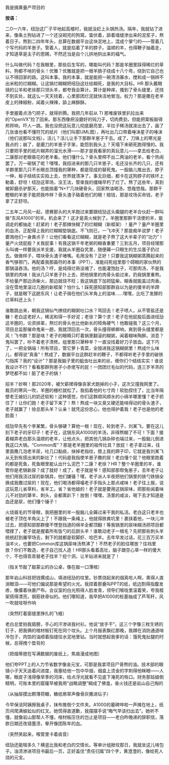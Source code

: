 

我是搞黄量产项目的

**按语：**

二O一六年，纽劢这厂子平地起高楼时，我就没赶上头锅热汤。隔年，我就钻了进来，像条土狗钻进了一个还没砌完的狗窝。蛰伏着，舔着墙缝渗出来的泥浆子，熬着日子。熬到二四年年头，总算在数据平台这块泥地上，混成个掌勺的——管着几个写代码的羊崽子。管着人，就是掐着了羊的脖子。温顺的羊，也得鞭子抽着走，才知道草是主子的恩赐，不然还当是自个儿拱地拱出来的福气。

什么叫做代码？在我眼里，那些后生写的，哪能叫代码？那是羊圈里踩得稀烂的草料，狗都不啃的骨头！优雅？优雅就是把一根羊肠子绕成十八个弯，绕到它自己也认不得回家的路。这叫本事。我的本事，就是能把一碗清汤寡水，搅和成一锅辨不出米粒的烂糊糊。让这锅烂糊糊把纽劢这灶给糊死，是我的大目标。HR 那头戴眼镜的公羊和老徐那只领头羊，都夸我会算计。算计是种痒，搔到了骨头缝里，还挠不到实处，就这么一天天挠着，心里那团烂泥就快活地冒泡。权力？那是撒在老羊皮上的辣椒粉，闻着火辣辣，舔上麻酥酥。

手里握着点汤勺把子，就得折腾。我把几年前从 TI 那堆废铁里扒拉出来的“OpenVX”捡了回来。那东西像把没磨好的钝刀子，切肉费劲，但能把案板敲得邦邦响，吓人一跳。我也没把这玩意儿彻底磨亮堂，半拉子稀汤就泼出去了，画了几张谁也看不懂符咒的纸片（他们叫那UML图），再吐出几口带着唾沫星子的唾沫（他们说那叫文档）。活儿？活儿让手下那群羊崽子干去。成了，刀锋上的寒光是我点的；崩了，是磨刀的羊崽子手笨，能怨到我头上？天塌下来砸死跑得慢的。我只要把手里的纸片糊弄的溜光水滑——那才是我看家的真玩意儿——拿去给老白、二康那对老眼昏花的老羊看。他们懂什么？骨头里榨不出二两油的老羊，看个热闹罢了。万一砸锅了呢？嘿嘿，我招进来的那几只羊崽子，毛还没长齐的几只，还有羊群里那几只不长眼总顶撞我的犟种，都是现成的替死鬼。一股脑儿推出去，脖子一伸，板子结结实实拍上去，世界就清净了。事无巨细，都卡在这狗脖子的铁环上勒着，舒坦！纽劢这草场，没王法，管束我的缰绳早朽了烂了。熬了这些年，真到被卸磨杀驴那天，也能揣着“N+1”几块硬骨头，回家熬油喝汤，悠哉悠哉。那群干瞪眼的羊崽子能把我咋样？骨头渣子硌着他们的眼！赔钱，那是坟场买命钱，老子拿了正舒坦。

二五年二月风一起，德赛那头的大羊跑过来要跟纽劢这头瘸腿的老羊合伙赶一群叫做“东风A1000”的羊。机会来了！这才是真火候到了。羊圈里那群干活使的羊，能调走的都抽走！赶紧的！老子那摊快糊了的烂糊糊（新框架）！量产？量产羊圈里的血汤，正配得上我的烂糊糊垫锅底。不飞则已，一飞冲天？那是痴羊说梦！老子要溅他们一身粪点子！让他们看看这烂糊糊，就是老子熬了这大半辈子的“功力”！量产火烧屁股？关我屁事！有我这锅千年老粥的糊香重要？三到五月，项目经理那头叫魂一样要我派羊支援，我就从羊圈旮旯里，随便薅一只眼生的生瓜蛋子扔过去。做做样子，喂块骨头渣子堵嘴。毛用没有？正好！只要我这锅糊粥蒸腾起来的香气够邪门，再配着我那画符的本事（PPT），准能闷死组里那个碍眼的家伙熬的那锅温吞汤。他的汤？哼，是炖得烂熟没魂了，也能灌饱肚子，可那肉汤，不是我锅里的肉味！我派几只羊崽子扑上去，把他锅里的肉骨头偷过来，扔我锅里重熬。不给量产那边添柴火，那边就烧不旺；我这锅底下加把猛柴，糊香就能盖过肉香。没在雪地里滚过几圈的新框架？怕什么！踩死感知部那群自以为是的傻羊的羊蹄子，就是眼下这趟东风！让老子骑在他们头羊角上的滋味……嘿嘿，比吃了发酵的烂草料还上头！

谁敢跳出来，朝我这锅仙气缭绕的糊粥吐口水？骂回去！老子喷人，从不管盐还是糠！老白这老好人，稀泥和得一手好泥；老徐？算个求！老子在他屁股后面进纽劢这羊圈的，论资排辈，熬烂的骨头也比他新长的犄角硬气！他敢碰我？这三个月，项目总监那催命鬼来一趟，我就顶回去一次，骨头撞得梆梆响，爽到骨头缝里都是风！飞书群？那是啥？老子的眼睛只盯着锅里翻滚的糊粥，闻着糊味陶醉。消息？鬼叫罢了，吵不着老子清修。组里那只犟种羊？一直没找着好刀子放血。这下巧了，一把全锅端！所有项目，管它萝卜青菜，全按进我这锅糊粥里！熬成什么味儿，都得说“真香”！熬成了，数据平台这群赶羊的鞭子，不都得听老子手里的破铁勺指挥？我的“设计”？那是我脑子里的蛆虫吐出来的丝，缠你们个结结实实！谁说我设计不行？看看那群狗崽子小赤佬写的屁！一团团烂毛似的代码，连三岁羊羔的梦呓都不如！脏了老子的锅！

招羊？妙啊！那2020年，被欠薪撵得像丧家犬跑掉的小子，这次又撞我网里了。裁员的寒风一吹，羊圈的栅栏就松了。我掐着他的七寸肉！软肋捏住了，比当年隔壁老王媳妇儿的奶还软和！这种感觉，你们这群顺风顺水的小绵羊哪里懂？老子抓住了！让你们跑！老子留下来了！熬！熬成一块又臭又硬还能啃得动的骨头渣子，老子就赢了！徐总那头羊？认亲！就凭这份忠心，他也得护着我！老子也是他的老脸面！

纽劢早先有个李某繁，骨头够硬？算他一根！现在，轮到老子，刘某飞，要在这儿刻下老子的牙印子！老子在，这锅东风A1000的羊汤，非得熬糊了不可！下面？接着糊弄老白那头温顺的老羊，让他点头，把其他几锅杂碎也端过来，一股脑儿倒进我这口大锅。“Common库”？那是老羊圈里的祖传灶具？放屁！老子拿过来，往里面撒几泡老羊尿，吐几口黏痰，抹掉老指纹，摁上我的蹄子印，它就是我刘某飞从无到有搭出来的新灶了！代码是我指使羊崽子撒的尿！老白懂个屁？他眼里跑着的都是死鱼，死鱼眼里能认出什么泥巴？二康？老徐？HR？整个羊圈里的羊，谁管你是老锅新尿？成了就好！成了，老子就是爷！感知部那帮兔崽子，去年老子让他们用我浇过尿的新锅具，他们嫌骚？嘿，老子派人半夜把他们锅里的铁勺铁锅全换成我撒过尿的！现在，他们喝汤都得嘬老子手指头上那点咸味！老子往上报，说这玩意儿省草料，省羊工。省？省他娘的！老子就是要用这锅尿味，把那些闻着味儿不对劲的犟羊、刺头，全都熏趴下！放倒！嘿嘿，汤里的咸淡，喝下去才知道是血还是尿，他们懂个锤子！

火烧眉毛的节骨眼，我把圈里的羊一股脑儿全薅过来干我的私活。老白这只老羊也被老子顶在羊角尖上了！不跟我一条绳上，他就得跌粪坑里！裹挟着他，一块儿冲过去，把感知部那群傻不愣登挡道的绵羊全都顶翻！等我锅里的尿味糊汤把项目都喂撑了，老子就是握着所有饭勺的后厨头羊！谁敢动老子一根毛？先把那些刺头羊统统赶到屠宰场去，剩下的就都是软脚虾、哈巴羊。去年早发过话，花三百万买羊油羊火，也要把Common库这锅尿味汤熬沸了！不然老子的脸往哪放？往裆里放？你们不敢造，老子自己找人造！HR那头看着高壮，脑子跟空心草一样的傻大个，不也得乖乖替老子找羊？挖个洞，让羊钻进来就是了！

（指关节敲了敲蒙尘的办公桌，像在敲一口薄棺）

那年岩山科技把钱摞成山，填进纽劢的坟里。钞票烧起来的烟真呛人啊，熏得人直淌眼泪——可他们偏说那是希望的火光。我捏着那叠叫PPT的纸，纸边割得指腹发疼，像攥着块裹尸布。会议室的白光照得人脸发青，领导们喉咙里滚着笑，夸我框架搭得漂亮，钢筋铁骨似的。他们哪知道，我早把A1000的桩基抽成了芦苇秆，风一吹就吱呀作响

（突然盯着窗缝里挣扎的飞蛾）

老白总爱拍我肩膀，手心的汗渗进我衬衫。他说“放手干”，这三个字像三枚生锈的钉子，把我俩的棺材板钉死在同个坟头。上个月报表飘红那晚，我蹲在消防通道啃冷包子，肉馅的油顺着指缝往水泥地里钻。当时就想起我爹的话：饿死鬼扯腿的时候，总得拽个垫背的

（把烟蒂摁在写满数据的废纸上，焦痕漫成地图）

他们夸PPT上的人力节省数字像金元宝，可那是我拿项目尸骨熬的油。技术部的眼镜小子天天追着问进度，我塞给他一包中华烟，烟盒上烫金的字刺得他眯眼——人哪，眼皮子浅得像旱季的河床，给点浮光就看不见底下淹死的牲口。财务那姑娘倒精明，可账本里的窟窿早被我用“战略调整”糊成了佛龛，香火钱还是岩山自己掏的

（从抽屉摸出颗薄荷糖，糖纸窸窣声像骨灰撒进坛子）

今早保洁阿姨擦我桌子，抹布推倒个文件夹。A1000的墓碑哗啦一声摊在地上，纸页间爬满蜈蚣似的红叉。她慌得直道歉，我摆摆手说“晦气早该扫出去”。她听不懂，就像岩山那帮人不懂，棺材板压住的岂止是项目——老白昨晚递的辞职信，落款日期还改错墨渍，晕开像团陈年的血。

（突然笑起来，喉管里卡着痰音）

纽劢还能喘多久？横竖比我和老白的交情长。等审计组掀坟那日，我就坐这儿啃包子。油渍渗进项目书最后一页，正好盖住“责任归属”四个字，黄澄澄的，像给死人烧的元宝。



